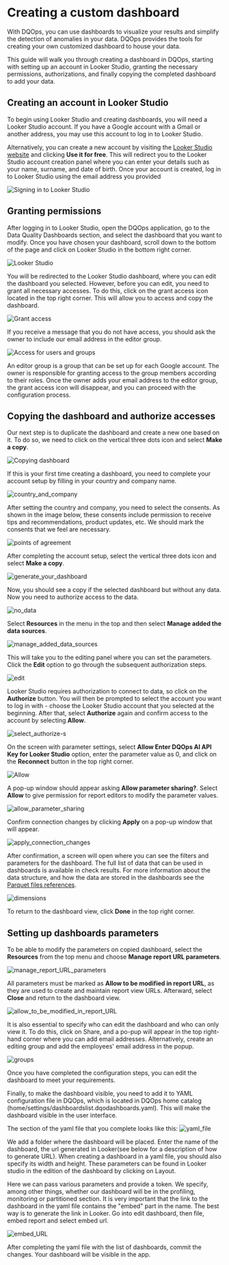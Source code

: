 # Creating a custom dashboard

With DQOps, you can use dashboards to visualize your results and simplify the detection of anomalies in your data. DQOps
provides the tools for creating your own customized dashboard to house your data.

This guide will walk you through creating a dashboard in DQOps, starting with setting up an account in Looker Studio, 
granting the necessary permissions, authorizations, and finally copying the completed dashboard to add your data.

## Creating an account in Looker Studio

To begin using Looker Studio and creating dashboards, you will need a Looker Studio account. If you have a Google account
with a Gmail or another address, you may use this account to log in to Looker Studio.

Alternatively, you can create a new account by visiting the [Looker Studio website](https://lookerstudio.google.com/overview)
and clicking **Use it for free**. This will redirect you to the Looker Studio account creation panel where you can enter your details such as your name, 
surname, and date of birth. Once your account is created, log in to Looker Studio using the email address you provided

![Signing in to Looker Studio](https://dqops.com/docs/images/working-with-dqo/creating-custom-dashboard/sign-in-to-looker-studio-o.png)

## Granting permissions

After logging in to Looker Studio, open the DQOps application, go to the Data Quality Dashboards section, and select the
dashboard that you want to modify. Once you have chosen your dashboard, scroll down to the bottom of the page and click 
on Looker Studio in the bottom right corner.

![Looker Studio](https://dqops.com/docs/images/working-with-dqo/creating-custom-dashboard/looker-studio.png)

You will be redirected to the Looker Studio dashboard, where you can edit the dashboard you selected. However, 
before you can edit, you need to grant all necessary accesses. To do this, click on the grant access icon 
located in the top right corner. This will allow you to access and copy the dashboard.
    
![Grant access](https://dqops.com/docs/images/working-with-dqo/creating-custom-dashboard/grant-access-a.png)

If you receive a message that you do not have access, you should ask the owner to include our email address in the editor group.

![Access for users and groups](https://dqops.com/docs/images/working-with-dqo/creating-custom-dashboard/access-for-users-and-groups-a.png)

An editor group is a group that can be set up for each Google account. The owner is responsible for granting access to the
group members according to their roles. Once the owner adds your email address to the editor group, the grant access icon
will disappear, and you can proceed with the configuration process.

## Copying the dashboard and authorize accesses

Our next step is to duplicate the dashboard and create a new one based on it. To do so, we need to click on the vertical
three dots icon and select **Make a copy**.
 
![Copying dashboard](https://dqops.com/docs/images/working-with-dqo/creating-custom-dashboard/dashboard-make-a-copy.png)

If this is your first time creating a dashboard, you need to complete your account setup by filling in your country and company name.

![country_and_company](https://dqops.com/docs/images/working-with-dqo/creating-custom-dashboard/country-and-company.png)

After setting the country and company, you need to select the consents. As shown in the image below, these consents include
permission to receive tips and recommendations, product updates, etc. We should mark the consents that we feel are necessary.

![points of agreement](https://dqops.com/docs/images/working-with-dqo/creating-custom-dashboard/points-of-agreement.png)

After completing the account setup, select the vertical three dots icon and select **Make a copy**.
 
![generate_your_dashboard](https://dqops.com/docs/images/working-with-dqo/creating-custom-dashboard/generate-your-dashboard.png)

Now, you should see a copy if the selected dashboard but without any data. Now you need to authorize access to the data.

![no_data](https://dqops.com/docs/images/working-with-dqo/creating-custom-dashboard/no-data.png)

Select **Resources** in the menu in the top and then select **Manage added the data sources**.

![manage_added_data_sources](https://dqops.com/docs/images/working-with-dqo/creating-custom-dashboard/manage-added-data-sources.png)

This will take you to the editing panel where you can set the parameters. Click the **Edit** option to go through the subsequent authorization steps.

![edit](https://dqops.com/docs/images/working-with-dqo/creating-custom-dashboard/edit.png)

Looker Studio requires authorization to connect to data, so click on the **Authorize** button.
You will then be prompted to select the account you want to log in with - choose the Looker Studio account that you selected
at the beginning. After that, select **Authorize** again and confirm access to the account by selecting **Allow**.

![select_authorize-s](https://dqops.com/docs/images/working-with-dqo/creating-custom-dashboard/select-authorize-s.png)

On the screen with parameter settings, select **Allow Enter DQOps AI API Key for Looker Studio** option, enter the parameter value as 0, and click on the **Reconnect** button in the top right corner.

![Allow](https://dqops.com/docs/images/working-with-dqo/creating-custom-dashboard/allow-s.png)

A pop-up window should appear asking **Allow parameter sharing?**. Select **Allow** to give permission for report editors
to modify the parameter values.

![allow_parameter_sharing](https://dqops.com/docs/images/working-with-dqo/creating-custom-dashboard/allow-parameter-sharing.png)
 
Confirm connection changes by clicking **Apply** on a pop-up window that will appear.
 
![apply_connection_changes](https://dqops.com/docs/images/working-with-dqo/creating-custom-dashboard/apply-connection-changes.png)
 
After confirmation, a screen will open where you can see the filters and parameters for the dashboard. The full list of data
that can be used in dashboards is available in check results. For more information about the data structure, and how the data are stored in the dashboards see the [Parquet files references](../../reference/parquetfiles/check_results.md).

![dimensions](https://dqops.com/docs/images/working-with-dqo/creating-custom-dashboard/dimensions.png)

To return to the dashboard view, click **Done** in the top right corner.

## Setting up dashboards parameters

To be able to modify the parameters on copied dashboard, select the **Resources** from the top menu and choose **Manage report URL parameters**.  
 
![manage_report_URL_parameters](https://dqops.com/docs/images/working-with-dqo/creating-custom-dashboard/manage-report-url-parameters.png)

All parameters must be marked as **Allow to be modified in report URL**, as they are used to create and maintain report view URLs. Afterward, select **Close** and return to the dashboard view.

![allow_to_be_modified_in_report_URL](https://dqops.com/docs/images/working-with-dqo/creating-custom-dashboard/allow-to-be-modified-in-report-url.png)

It is also essential to specify who can edit the dashboard and who can only view it.
To do this, click on Share, and a po-pup will appear in the top right-hand corner where you can add email addresses. 
Alternatively, create an editing group and add the employees' email address in the popup.

![groups](https://dqops.com/docs/images/working-with-dqo/creating-custom-dashboard/groups.png)

Once you have completed the configuration steps, you can edit the dashboard to meet your requirements.

Finally, to make the dashboard visible, you need to add it to YAML configuration file in DQOps, which is located in DQOps
home catalog (home/settings/dashboardslist.dqodashboards.yaml). This will make the dashboard visible in the user interface.

The section of the yaml file that you complete looks like this:
![yaml_file](https://dqops.com/docs/images/working-with-dqo/creating-custom-dashboard/yaml_file.png)

We add a folder where the dashboard will be placed. Enter the name of the dashboard, the url generated in Looker(see below for a description of how to generate URL).
When creating a dashboard in a yaml file, you should also specify its width and height. These parameters can be found in Looker studio in the edition of the dashboard by clicking on Layout.

Here we can pass various parameters and provide a token. We specify, among other things, whether our dashboard will be in the profiling, monitoring or partitioned section.
It is very important that the link to the dashboard in the yaml file contains the "embed" part in the name. The best way is to generate the link in Looker. Go into edit dashboard, then file, embed report and select embed url.

![embed_URL](https://dqops.com/docs/images/working-with-dqo/creating-custom-dashboard/embed_URL.jpg)

After completing the yaml file with the list of dashboards, commit the changes. Your dashboard will be visible in the app.